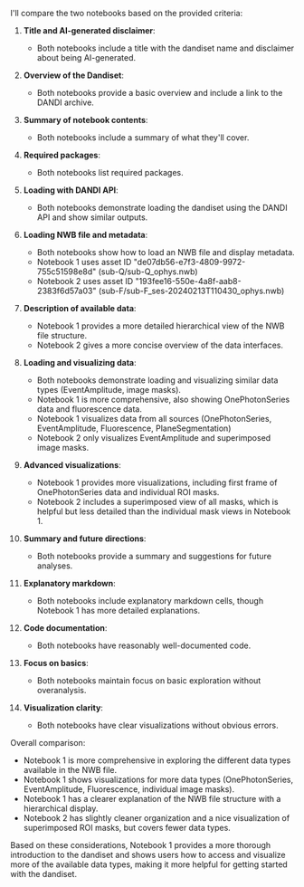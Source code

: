 I'll compare the two notebooks based on the provided criteria:

1. **Title and AI-generated disclaimer**:
   - Both notebooks include a title with the dandiset name and disclaimer about being AI-generated.

2. **Overview of the Dandiset**:
   - Both notebooks provide a basic overview and include a link to the DANDI archive.

3. **Summary of notebook contents**:
   - Both notebooks include a summary of what they'll cover.

4. **Required packages**:
   - Both notebooks list required packages.

5. **Loading with DANDI API**:
   - Both notebooks demonstrate loading the dandiset using the DANDI API and show similar outputs.

6. **Loading NWB file and metadata**:
   - Both notebooks show how to load an NWB file and display metadata.
   - Notebook 1 uses asset ID "de07db56-e7f3-4809-9972-755c51598e8d" (sub-Q/sub-Q_ophys.nwb)
   - Notebook 2 uses asset ID "193fee16-550e-4a8f-aab8-2383f6d57a03" (sub-F/sub-F_ses-20240213T110430_ophys.nwb)

7. **Description of available data**:
   - Notebook 1 provides a more detailed hierarchical view of the NWB file structure.
   - Notebook 2 gives a more concise overview of the data interfaces.

8. **Loading and visualizing data**:
   - Both notebooks demonstrate loading and visualizing similar data types (EventAmplitude, image masks).
   - Notebook 1 is more comprehensive, also showing OnePhotonSeries data and fluorescence data.
   - Notebook 1 visualizes data from all sources (OnePhotonSeries, EventAmplitude, Fluorescence, PlaneSegmentation)
   - Notebook 2 only visualizes EventAmplitude and superimposed image masks.

9. **Advanced visualizations**:
   - Notebook 1 provides more visualizations, including first frame of OnePhotonSeries data and individual ROI masks.
   - Notebook 2 includes a superimposed view of all masks, which is helpful but less detailed than the individual mask views in Notebook 1.

10. **Summary and future directions**:
    - Both notebooks provide a summary and suggestions for future analyses.

11. **Explanatory markdown**:
    - Both notebooks include explanatory markdown cells, though Notebook 1 has more detailed explanations.

12. **Code documentation**:
    - Both notebooks have reasonably well-documented code.

13. **Focus on basics**:
    - Both notebooks maintain focus on basic exploration without overanalysis.

14. **Visualization clarity**:
    - Both notebooks have clear visualizations without obvious errors.

Overall comparison:
- Notebook 1 is more comprehensive in exploring the different data types available in the NWB file.
- Notebook 1 shows visualizations for more data types (OnePhotonSeries, EventAmplitude, Fluorescence, individual image masks).
- Notebook 1 has a clearer explanation of the NWB file structure with a hierarchical display.
- Notebook 2 has slightly cleaner organization and a nice visualization of superimposed ROI masks, but covers fewer data types.

Based on these considerations, Notebook 1 provides a more thorough introduction to the dandiset and shows users how to access and visualize more of the available data types, making it more helpful for getting started with the dandiset.
